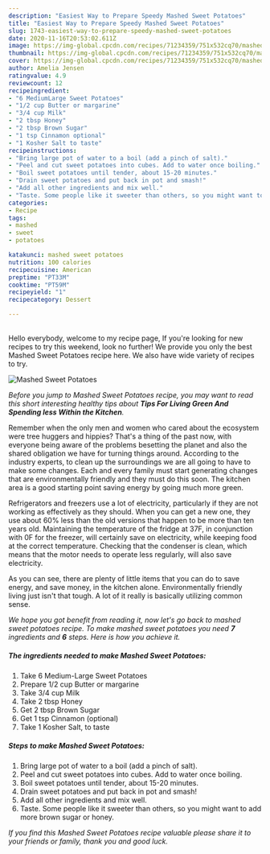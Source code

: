```yaml
---
description: "Easiest Way to Prepare Speedy Mashed Sweet Potatoes"
title: "Easiest Way to Prepare Speedy Mashed Sweet Potatoes"
slug: 1743-easiest-way-to-prepare-speedy-mashed-sweet-potatoes
date: 2020-11-16T20:53:02.611Z
image: https://img-global.cpcdn.com/recipes/71234359/751x532cq70/mashed-sweet-potatoes-recipe-main-photo.jpg
thumbnail: https://img-global.cpcdn.com/recipes/71234359/751x532cq70/mashed-sweet-potatoes-recipe-main-photo.jpg
cover: https://img-global.cpcdn.com/recipes/71234359/751x532cq70/mashed-sweet-potatoes-recipe-main-photo.jpg
author: Amelia Jensen
ratingvalue: 4.9
reviewcount: 12
recipeingredient:
- "6 MediumLarge Sweet Potatoes"
- "1/2 cup Butter or margarine"
- "3/4 cup Milk"
- "2 tbsp Honey"
- "2 tbsp Brown Sugar"
- "1 tsp Cinnamon optional"
- "1 Kosher Salt to taste"
recipeinstructions:
- "Bring large pot of water to a boil (add a pinch of salt)."
- "Peel and cut sweet potatoes into cubes. Add to water once boiling."
- "Boil sweet potatoes until tender, about 15-20 minutes."
- "Drain sweet potatoes and put back in pot and smash!"
- "Add all other ingredients and mix well."
- "Taste. Some people like it sweeter than others, so you might want to add more brown sugar or honey."
categories:
- Recipe
tags:
- mashed
- sweet
- potatoes

katakunci: mashed sweet potatoes 
nutrition: 100 calories
recipecuisine: American
preptime: "PT33M"
cooktime: "PT59M"
recipeyield: "1"
recipecategory: Dessert

---
```

<br>
Hello everybody, welcome to my recipe page, If you're looking for new recipes to try this weekend, look no further! We provide you only the best Mashed Sweet Potatoes recipe here. We also have wide variety of recipes to try.
<br>


![Mashed Sweet Potatoes](https://img-global.cpcdn.com/recipes/71234359/751x532cq70/mashed-sweet-potatoes-recipe-main-photo.jpg)

<i>Before you jump to Mashed Sweet Potatoes recipe, you may want to read this short interesting healthy tips about 
<strong>Tips For Living Green And Spending less Within the Kitchen</strong>.</i>
</br>

Remember when the only men and women who cared about the ecosystem were tree huggers and hippies? That's a thing of the past now, with everyone being aware of the problems besetting the planet and also the shared obligation we have for turning things around. According to the industry experts, to clean up the surroundings we are all going to have to make some changes. Each and every family must start generating changes that are environmentally friendly and they must do this soon. The kitchen area is a good starting point saving energy by going much more green.

Refrigerators and freezers use a lot of electricity, particularly if they are not working as effectively as they should. When you can get a new one, they use about 60% less than the old versions that happen to be more than ten years old. Maintaining the temperature of the fridge at 37F, in conjunction with 0F for the freezer, will certainly save on electricity, while keeping food at the correct temperature. Checking that the condenser is clean, which means that the motor needs to operate less regularly, will also save electricity.

As you can see, there are plenty of little items that you can do to save energy, and save money, in the kitchen alone. Environmentally friendly living just isn't that tough. A lot of it really is basically utilizing common sense.


<i>We hope you got benefit from reading it, now let's go back to mashed sweet potatoes recipe. To make mashed sweet potatoes you need <strong>7</strong> ingredients and <strong>6</strong> steps. Here is how you achieve it.
</i>

##### The ingredients needed to make Mashed Sweet Potatoes:

1. Take 6 Medium-Large Sweet Potatoes
1. Prepare 1/2 cup Butter or margarine
1. Take 3/4 cup Milk
1. Take 2 tbsp Honey
1. Get 2 tbsp Brown Sugar
1. Get 1 tsp Cinnamon (optional)
1. Take 1 Kosher Salt, to taste


##### Steps to make Mashed Sweet Potatoes:

1. Bring large pot of water to a boil (add a pinch of salt).
1. Peel and cut sweet potatoes into cubes. Add to water once boiling.
1. Boil sweet potatoes until tender, about 15-20 minutes.
1. Drain sweet potatoes and put back in pot and smash!
1. Add all other ingredients and mix well.
1. Taste. Some people like it sweeter than others, so you might want to add more brown sugar or honey.


<i>If you find this Mashed Sweet Potatoes recipe valuable please share it to your friends or family, thank you and good luck.</i>
